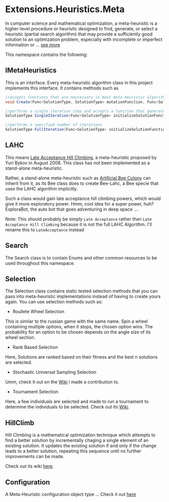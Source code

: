 # Extensions.Heuristics.Meta

In computer science and mathematical optimization, a meta-heuristic is a higher-level procedure or heuristic designed to find, generate, or select a heuristic (partial search algorithm) that may provide a sufficiently good solution to an optimization problem, especially with incomplete or imperfect information or ... [see more](https://en.wikipedia.org/wiki/Metaheuristic)

This namespace contains the following:

## IMetaHeuristics

This is an interface. Every meta-heuristic algorithm class in this project implements this interface. It contains methods such as 

```cs
//accepts functions that are neccessary in most meta-heuristic algorithms
void Create(Func<SolutionType, SolutionType> mutationFunction, Func<SolutionType, double> objectiveFunction, Func<SolutionType, SolutionType> cloneFunction, Func<IEnumerable<SolutionType>, IEnumerable<double>, int, IEnumerable<SolutionType>> selectionFunction);

//performs a single iteration step and accepts a function that generates an initial solution
SolutionType SingleIteration(Func<SolutionType> initializeSolutionFunction, bool writeToConsole = false);

//performs a specified number of iterations
SolutionType FullIteration(Func<SolutionType> initializeSolutionFunction, int noOfIterations = 500, bool writeToConsole = false);
```

## LAHC

This means [Late Acceptance Hill Climbing](http://www.yuribykov.com/LAHC/), a meta-heuristic proposed by Yuri Bykov in August 2008. This class has not been implemented as a stand-alone meta-heuristic. 

Rather, a stand-alone meta-heuristic such as [Artificial Bee Colony](https://github.com/mykeels/Extensions/tree/master/Extensions/Heuristics/Meta) can inherit from it, as its Bee class does to create Bee-Lahc, a Bee specie that uses the LAHC algorithm implicitly. 

Such a class would gain late acceptance hill climbing powers, which would give it more exploratory power. Hmm, cool idea for a super power, huh? ExploraBot, the auto bot that goes adventuring in deep space ....

Note: This should probably be simply `Late Acceptance` rather than `Late Acceptance Hill Climbing` because it is not the full LAHC Algorithm. I'll rename this to `LateAcceptance` instead

## Search

The Search class is to contain Enums and other common resources to be used throughout this namespace.

## Selection

The Selection class contains static tested selection methods that you can pass into meta-heuristic implementations instead of having to create yours again. You can use selection methods such as:

- Roullete Wheel Selection

This is similar to the russian game with the same name. Spin a wheel containing multiple options, when it stops, the chosen option wins. The probability for an option to be chosen depends on the angle size of its wheel section.

- Rank Based Selection

Here, Solutions are ranked based on their fitness and the best n solutions are selected. 

- Stochastic Universal Sampling Selection

Umm, check it out on the [Wiki](https://en.wikipedia.org/wiki/Stochastic_universal_sampling) i made a contribution to.

- Tournament Selection

Here, a few individuals are selected and made to run a tournament to determine the individuals to be selected. Check out its [Wiki](https://en.wikipedia.org/wiki/Tournament_selection).

## HillClimb<SolutionType>

Hill Climbing is a mathematical optimization technique which attempts to find a better solution by incrementally chaging a single element of an existing solution. It updates the existing solution if and only if the change leads to a better solution, repeating this sequence until no further improvements can be made.

Check out its wiki [here](https://en.wikipedia.org/wiki/Hill_climbing).

## Configuration<SolutionType>

A Meta-Heuristic configuration object type ... Check it out [here](Configuration.md)